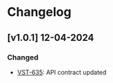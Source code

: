 # Changelog

## [v1.0.1] 12-04-2024

### Changed
- [VST-635](https://exotel.atlassian.net/browse/VST-635): API contract updated


